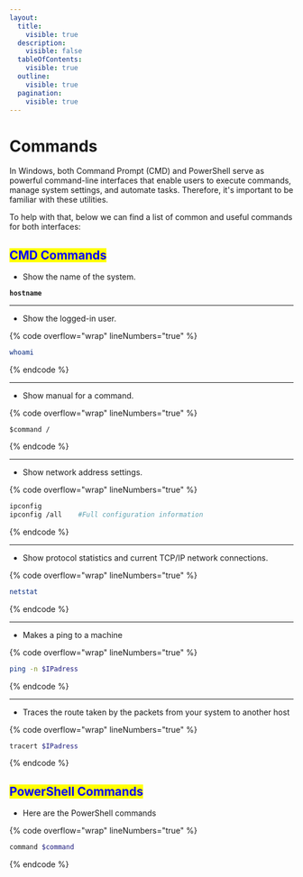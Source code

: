 ```yaml
---
layout:
  title:
    visible: true
  description:
    visible: false
  tableOfContents:
    visible: true
  outline:
    visible: true
  pagination:
    visible: true
---
```


# Commands

In Windows, both Command Prompt (CMD) and PowerShell serve as powerful command-line interfaces that enable users to execute commands, manage system settings, and automate tasks. Therefore, it's important to be familiar with these utilities.

To help with that, below we can find a list of common and useful commands for both interfaces:

## <mark style="color:blue;">CMD Commands</mark>

* Show the name of the system.

<pre class="language-sh" data-overflow="wrap" data-line-numbers><code class="lang-sh"><strong>hostname
</strong></code></pre>

***

* Show the logged-in user.

{% code overflow="wrap" lineNumbers="true" %}
```sh
whoami
```
{% endcode %}

***

* &#x20;Show manual for a command.

{% code overflow="wrap" lineNumbers="true" %}
```shell
$command /
```
{% endcode %}

***

* Show network address settings.

{% code overflow="wrap" lineNumbers="true" %}
```bash
ipconfig
ipconfig /all    #Full configuration information
```
{% endcode %}

***

* Show protocol statistics and current TCP/IP network connections.

{% code overflow="wrap" lineNumbers="true" %}
```sh
netstat
```
{% endcode %}

***

* Makes a ping to a machine

{% code overflow="wrap" lineNumbers="true" %}
```sh
ping -n $IPadress
```
{% endcode %}

***

* Traces the route taken by the packets from your system to another host

{% code overflow="wrap" lineNumbers="true" %}
```bash
tracert $IPadress
```
{% endcode %}

## <mark style="color:blue;">PowerShell Commands</mark>

* Here are the PowerShell commands

{% code overflow="wrap" lineNumbers="true" %}
```powershell
command $command
```
{% endcode %}

